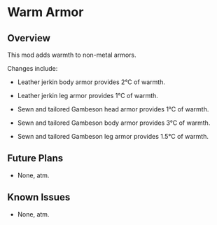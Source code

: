 Warm Armor
=================

Overview
--------

This mod adds warmth to non-metal armors.

Changes include:

 * Leather jerkin body armor provides 2°C of warmth.

 * Leather jerkin leg armor provides 1°C of warmth.

 * Sewn and tailored Gambeson head armor provides 1°C of warmth.

 * Sewn and tailored Gambeson body armor provides 3°C of warmth.

 * Sewn and tailored Gambeson leg armor provides 1.5°C of warmth.


Future Plans
--------

 * None, atm.


Known Issues
--------

 * None, atm.
